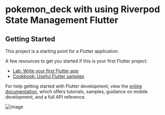 # pokemon_deck with using Riverpod State Management Flutter 

## Getting Started

This project is a starting point for a Flutter application.

A few resources to get you started if this is your first Flutter project:

- [Lab: Write your first Flutter app](https://docs.flutter.dev/get-started/codelab)
- [Cookbook: Useful Flutter samples](https://docs.flutter.dev/cookbook)

For help getting started with Flutter development, view the
[online documentation](https://docs.flutter.dev/), which offers tutorials,
samples, guidance on mobile development, and a full API reference.

![image](https://github.com/phunguyenst/PokemonDictionaryFlutter/assets/98088905/b98d9a52-fd71-4d75-beaa-2265f3cb5e31)

